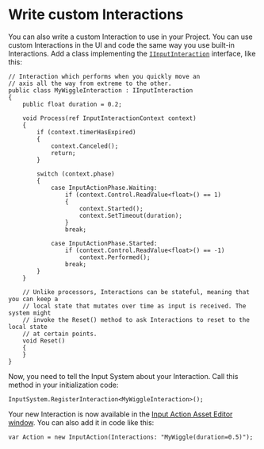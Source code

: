 # Write custom Interactions

You can also write a custom Interaction to use in your Project. You can use custom Interactions in the UI and code the same way you use built-in Interactions. Add a class implementing the [`IInputInteraction`](../api/UnityEngine.InputSystem.IInputInteraction.html) interface, like this:

```CSharp
// Interaction which performs when you quickly move an
// axis all the way from extreme to the other.
public class MyWiggleInteraction : IInputInteraction
{
    public float duration = 0.2;

    void Process(ref InputInteractionContext context)
    {
        if (context.timerHasExpired)
        {
            context.Canceled();
            return;
        }

        switch (context.phase)
        {
            case InputActionPhase.Waiting:
                if (context.Control.ReadValue<float>() == 1)
                {
                    context.Started();
                    context.SetTimeout(duration);
                }
                break;

            case InputActionPhase.Started:
                if (context.Control.ReadValue<float>() == -1)
                    context.Performed();
                break;
        }
    }

    // Unlike processors, Interactions can be stateful, meaning that you can keep a
    // local state that mutates over time as input is received. The system might
    // invoke the Reset() method to ask Interactions to reset to the local state
    // at certain points.
    void Reset()
    {
    }
}
```

Now, you need to tell the Input System about your Interaction. Call this method in your initialization code:

```CSharp
InputSystem.RegisterInteraction<MyWiggleInteraction>();
```

Your new Interaction is now available in the [Input Action Asset Editor window](ActionAssets.md). You can also add it in code like this:

```CSharp
var Action = new InputAction(Interactions: "MyWiggle(duration=0.5)");
```
